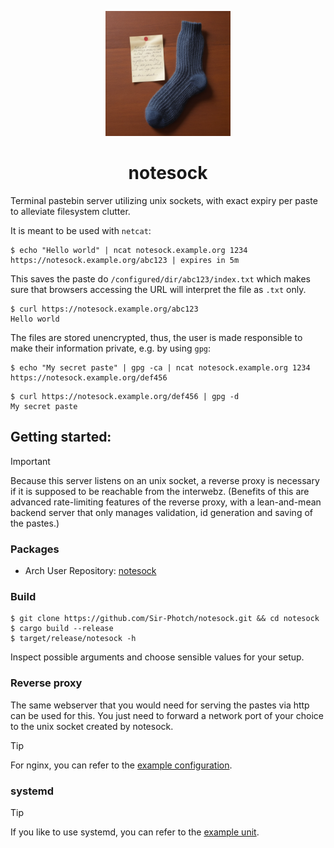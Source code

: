 <p align="center">
  <img width="200" height="200" alt="notesock icon" src="logo.png"/>
</p>
<h1 align="center">notesock</h1>

Terminal pastebin server utilizing unix sockets, with exact expiry per paste to alleviate filesystem clutter.

It is meant to be used with `netcat`:

```console
$ echo "Hello world" | ncat notesock.example.org 1234
https://notesock.example.org/abc123 | expires in 5m
```
This saves the paste do `/configured/dir/abc123/index.txt` which makes sure that browsers accessing the URL will interpret the file as `.txt` only.
```console
$ curl https://notesock.example.org/abc123
Hello world
``````

The files are stored unencrypted, thus, the user is made responsible to make their information private, e.g. by using `gpg`:
```console
$ echo "My secret paste" | gpg -ca | ncat notesock.example.org 1234
https://notesock.example.org/def456
```

```console
$ curl https://notesock.example.org/def456 | gpg -d
My secret paste
```

## Getting started:

> [!IMPORTANT] 
> Because this server listens on an unix socket, a reverse proxy is necessary if it is supposed to be reachable from the interwebz. (Benefits of this are advanced rate-limiting features of the reverse proxy, with a lean-and-mean backend server that only manages validation, id generation and saving of the pastes.)

### Packages

- Arch User Repository: [notesock](https://aur.archlinux.org/packages/notesock)

### Build

```console
$ git clone https://github.com/Sir-Photch/notesock.git && cd notesock
$ cargo build --release
$ target/release/notesock -h
```
Inspect possible arguments and choose sensible values for your setup.

### Reverse proxy

The same webserver that you would need for serving the pastes via http can be used for this. You just need to forward a network port of your choice to the unix socket created by notesock.
> [!TIP]
> For nginx, you can refer to the [example configuration](/nginx/example.conf).

### systemd

> [!TIP] 
> If you like to use systemd, you can refer to the [example unit](systemd/notesock.service).

### 
